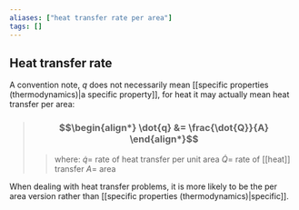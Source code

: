 ```yaml
---
aliases: ["heat transfer rate per area"]
tags: []
---
```


## Heat transfer rate

A convention note, $q$ does not necessarily mean [[specific properties (thermodynamics)|a specific property]], for heat it may actually mean heat transfer per area:

> ### $$\begin{align*} \dot{q}  &= \frac{\dot{Q}}{A}  \end{align*}$$
>> where:
>> $\dot{q}=$ rate of heat transfer per unit area 
>> $\dot{Q}=$ rate of [[heat]] transfer
>> $A=$ area

When dealing with heat transfer problems, it is more likely to be the per area version rather than [[specific properties (thermodynamics)|specific]].